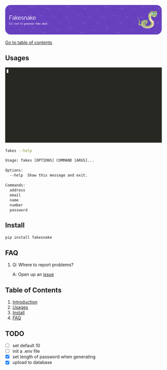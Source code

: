 ![FakeSnake_Logo](https://raw.githubusercontent.com/Vin-Cento/fakesnake/master/assets/banner.png)

[Go to table of contents](#table-of-contents)

## Usages

![fakesnake_demo_gif](https://raw.githubusercontent.com/Vin-Cento/fakesnake/master/assets/fakesnake_demo.gif)

```bash
fakes --help
```

    Usage: fakes [OPTIONS] COMMAND [ARGS]...

    Options:
      --help  Show this message and exit.

    Commands:
      address
      email
      name
      number
      password

## Install

```bash
pip install fakesnake
```

## FAQ

1.  Q: Where to report problems?

    A: Open up an [issue](https://github.com/Vin-Cento/fakesnake/issues/new)

## Table of Contents

1. [Introduction](#introduction)
2. [Usages](#usages)
3. [Install](#install)
4. [FAQ](#faq)

## TODO

- [ ] set default 10
- [ ] init a .env file
- [x] set length of password when generating
- [x] upload to database
